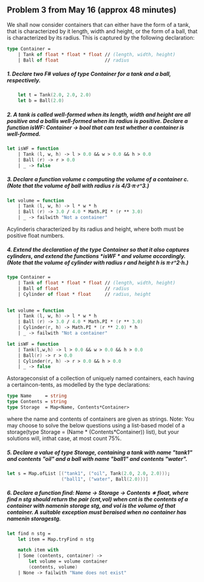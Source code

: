 ## Problem 3 from May 16 (approx 48 minutes)

We shall now consider containers that can either have the form of a tank, that is characterized by it length, width and height, or the form of a ball, that is characterized by its radius. This is captured by the following declaration:

```fsharp
type Container =
    | Tank of float * float * float // (length, width, height)
    | Ball of float                 // radius
```

##### 1. Declare two F# values of type *Container* for a tank and a ball, respectively.

```fsharp
    let t = Tank(2.0, 2.0, 2.0)
    let b = Ball(2.0)
```

##### 2. A tank is called well-formed when its length, width and height are all positive and a ballis well-formed when its radius is positive. Declare a function *isWF: Container → bool* that can test whether a container is well-formed.

```fsharp
let isWF = function
    | Tank (l, w, h) -> l > 0.0 && w > 0.0 && h > 0.0
    | Ball (r) -> r > 0.0
    | _ -> false
```

##### 3. Declare a function *volume c* computing the volume of a  container *c*. (Note that the volume of ball with radius *r* is 4/3·π·r^3.)

```fsharp
let volume = function
    | Tank (l, w, h) -> l * w * h
    | Ball (r) -> 3.0 / 4.0 * Math.PI * (r ** 3.0)
    | _ -> failwith "Not a container"
```
Acylinderis characterized by its radius and height, where both must  be positive float numbers.

##### 4. Extend the declaration of the type *Container* so that it also captures cylinders, and extend the functions *isWF * and *volume* accordingly. (Note that the volume of cylinder with radius *r* and height *h* is π·r^2·h.)

```fsharp
type Container =
    | Tank of float * float * float // (length, width, height)
    | Ball of float                 // radius
    | Cylinder of float * float     // radius, height


let volume = function
    | Tank (l, w, h) -> l * w * h
    | Ball (r) -> 3.0 / 4.0 * Math.PI * (r ** 3.0)
    | Cylinder(r, h) -> Math.PI * (r ** 2.0) * h 
    | _ -> failwith "Not a container"

let isWF = function
    | Tank(l,w,h) -> l > 0.0 && w > 0.0 && h > 0.0
    | Ball(r) -> r > 0.0
    | Cylinder(r, h) -> r > 0.0 && h > 0.0
    | _ -> false
```

Astorageconsist of a collection of uniquely named containers, each having a certaincon-tents, as modelled by the type declarations:

```fsharp
type Name     = string
type Contents = string
type Storage  = Map<Name, Contents*Container>
```

where the name and contents of containers are given as strings. Note:  You may choose to solve the below questions using a list-based model of a storage(type Storage = (Name * (Contents*Container)) list),  but  your  solutions  will,  inthat case, at most count 75%.

##### 5. Declare a value of type *Storage*, containing a tank with name "tank1" and contents "oil" and a ball with name "ball1" and contents "water".

```fsharp
let s = Map.ofList [("tank1", ("oil", Tank(2.0, 2.0, 2.0))); 
                    ("ball1", ("water", Ball(2.0)))]
```

##### 6. Declare a function *find: Name → Storage → Contents ∗ float*,  where *find n stg* should return the pair (cnt,vol) when *cnt* is the contents of a container with namenin storage *stg*, and *vol* is the volume of that container. A suitable exception must beraised when no container has namenin storagestg.

```fsharp (contents, container)
let find n stg =
    let item = Map.tryFind n stg

    match item with
    | Some (contents, container) ->
        let volume = volume container
        (contents, volume)
    | None -> failwith "Name does not exist"
```